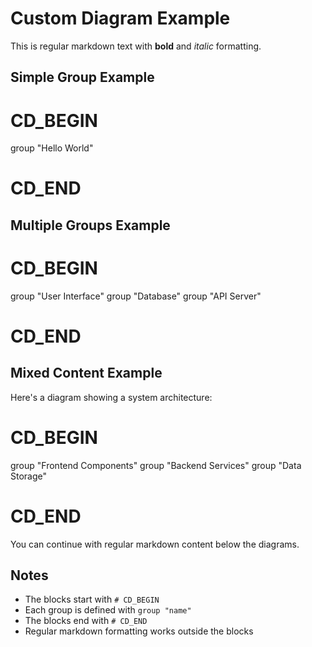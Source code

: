 # Custom Diagram Example

This is regular markdown text with **bold** and *italic* formatting.

## Simple Group Example

# CD_BEGIN
group "Hello World"
# CD_END

## Multiple Groups Example

# CD_BEGIN
group "User Interface"
group "Database"
group "API Server"
# CD_END

## Mixed Content Example

Here's a diagram showing a system architecture:

# CD_BEGIN
group "Frontend Components"
group "Backend Services"
group "Data Storage"
# CD_END

You can continue with regular markdown content below the diagrams.

## Notes
- The blocks start with `# CD_BEGIN`
- Each group is defined with `group "name"`
- The blocks end with `# CD_END`
- Regular markdown formatting works outside the blocks